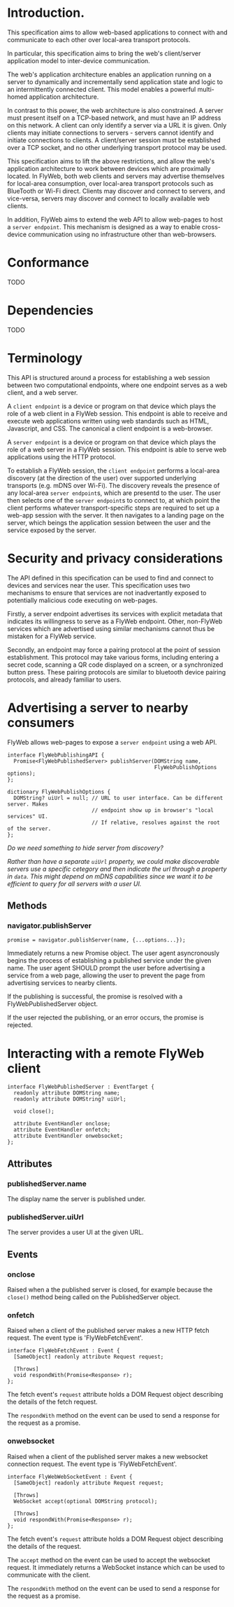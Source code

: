 
# Introduction.

This specification aims to allow web-based applications to connect with and
communicate to each other over local-area transport protocols.

In particular, this specification aims to bring the web's client/server
application model to inter-device communication.

The web's application architecture enables an application running on a server
to dynamically and incrementally send application state and logic to an
intermittently connected client.  This model enables a powerful multi-homed
application architecture.

In contrast to this power, the web architecture is also constrained.  A
server must present itself on a TCP-based network, and must have an IP address
on this network.  A client can only identify a server via a URL it is given.
Only clients may initiate connections to servers - servers cannot identify
and initiate connections to clients.  A client/server session must be
established over a TCP socket, and no other underlying transport protocol
may be used.

This specification aims to lift the above restrictions, and allow the web's
application architecture to work between devices which are proximally located.
In FlyWeb, both web clients and servers may advertise themselves for
local-area consumption, over local-area transport protocols such as BlueTooth
or Wi-Fi direct.  Clients may discover and connect to servers, and vice-versa,
servers may discover and connect to locally available web clients.

In addition, FlyWeb aims to extend the web API to allow web-pages to host
a `server endpoint`.  This mechanism is designed as a way to enable
cross-device communication using no infrastructure other than web-browsers.

# Conformance

TODO

# Dependencies

TODO

# Terminology

This API is structured around a process for establishing a web session between
two computational endpoints, where one endpoint serves as a web client, and
a web server.

A `client endpoint` is a device or program on that device which plays the role
of a web client in a FlyWeb session.  This endpoint is able to receive and
execute web applications written using web standards such as HTML, Javascript,
and CSS.  The canonical a client endpoint is a web-browser.

A `server endpoint` is a device or program on that device which plays the role
of a web server in a FlyWeb session.  This endpoint is able to serve web
applications using the HTTP protocol.

To establish a FlyWeb session, the `client endpoint` performs a local-area
discovery (at the direction of the user) over supported underlying transports
(e.g. mDNS over Wi-Fi).  The discovery reveals the presence of any local-area
`server endpoint`s, which are presentd to the user.  The user then selects
one of the `server endpoint`s to connect to, at which point the client
performs whatever transport-specific steps are required to set up a web-app
session with the server.  It then navigates to a landing page on the server,
which beings the application session between the user and the service exposed
by the server.

# Security and privacy considerations

The API defined in this specification can be used to find and connect to
devices and services near the user.  This specification uses two mechanisms
to ensure that services are not inadvertantly exposed to potentially
malicious code executing on web-pages.

Firstly, a server endpoint advertises its services with explicit metadata
that indicates its willingness to serve as a FlyWeb endpoint.  Other,
non-FlyWeb services which are advertised using similar mechanisms cannot
thus be mistaken for a FlyWeb service.

Secondly, an endpoint may force a pairing protocol at the point
of session establishment.  This protocol may take various forms, including
entering a secret code, scanning a QR code displayed on a screen, or a
synchronized button press.  These pairing protocols are similar to
bluetooth device pairing protocols, and already familiar to users.

# Advertising a server to nearby consumers

FlyWeb allows web-pages to expose a `server endpoint` using a web API.

```language-webidl
interface FlyWebPublishingAPI {
  Promise<FlyWebPublishedServer> publishServer(DOMString name,
                                               FlyWebPublishOptions options);
};

dictionary FlyWebPublishOptions {
  DOMString? uiUrl = null; // URL to user interface. Can be different server. Makes
                           // endpoint show up in browser's "local services" UI.
                           // If relative, resolves against the root of the server.
};
```

*Do we need something to hide server from discovery?*

*Rather than have a separate `uiUrl` property, we could make discoverable
servers use a specific cetegory and then indicate the url through a property
in `data`. This might depend on mDNS capabilities since we want it to be
efficient to query for all servers with a user UI.*

## Methods

### navigator.publishServer

```
promise = navigator.publishServer(name, {...options...});
```

Immediately returns a new Promise object.  The user agent asyncronously
begins the process of establishing a published service under the given
name.  The user agent SHOULD prompt the user before advertising
a service from a web page, allowing the user to prevent the page from
advertising services to nearby clients.

If the publishing is successful, the promise is resolved with a
FlyWebPublishedServer object.

If the user rejected the publishing, or an error occurs, the promise
is rejected.

# Interacting with a remote FlyWeb client

```language-webidl
interface FlyWebPublishedServer : EventTarget {
  readonly attribute DOMString name;
  readonly attribute DOMString? uiUrl;

  void close();

  attribute EventHandler onclose;
  attribute EventHandler onfetch;
  attribute EventHandler onwebsocket;
};
```

## Attributes

### publishedServer.name

The display name the server is published under.

### publishedServer.uiUrl

The server provides a user UI at the given URL.

## Events

### onclose

Raised when a the published server is closed, for example because
the ```close()``` method being called on the PublishedServer object.

### onfetch

Raised when a client of the published server makes a new HTTP fetch request.
The event type is 'FlyWebFetchEvent'.

```language-webidl
interface FlyWebFetchEvent : Event {
  [SameObject] readonly attribute Request request;

  [Throws]
  void respondWith(Promise<Response> r);
};
```

The fetch event's ```request``` attribute holds a DOM Request object
describing the details of the fetch request.

The ```respondWith``` method on the event can be used to send a response
for the request as a promise.

### onwebsocket

Raised when a client of the published server makes a new websocket connection
request.  The event type is 'FlyWebFetchEvent'.

```language-webidl
interface FlyWebWebSocketEvent : Event {
  [SameObject] readonly attribute Request request;

  [Throws]
  WebSocket accept(optional DOMString protocol);

  [Throws]
  void respondWith(Promise<Response> r);
};
```

The fetch event's ```request``` attribute holds a DOM Request object
describing the details of the request.

The ```accept``` method on the event can be used to accept the websocket
request.  It immediately returns a WebSocket instance which can be used
to communicate with the client.

The ```respondWith``` method on the event can be used to send a response
for the request as a promise.
